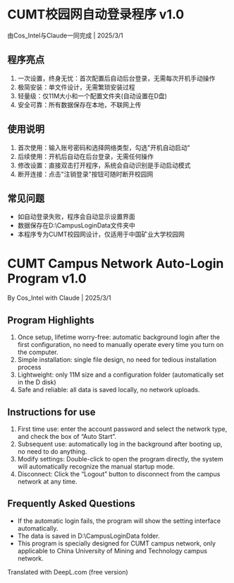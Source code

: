 # CUMT校园网自动登录程序 v1.0

由Cos_Intel与Claude一同完成 | 2025/3/1

## 程序亮点
1. 一次设置，终身无忧：首次配置后自动后台登录，无需每次开机手动操作
2. 极简安装：单文件设计，无需繁琐安装过程
3. 轻量级：仅11M大小和一个配置文件夹(自动设置在D盘)
4. 安全可靠：所有数据保存在本地，不联网上传

## 使用说明
1. 首次使用：输入账号密码和选择网络类型，勾选"开机自动启动"
2. 后续使用：开机后自动在后台登录，无需任何操作
3. 修改设置：直接双击打开程序，系统会自动识别是手动启动模式
4. 断开连接：点击"注销登录"按钮可随时断开校园网

## 常见问题
- 如自动登录失败，程序会自动显示设置界面
- 数据保存在D:\CampusLoginData文件夹中
- 本程序专为CUMT校园网设计，仅适用于中国矿业大学校园网




# CUMT Campus Network Auto-Login Program v1.0

By Cos_Intel with Claude | 2025/3/1

## Program Highlights
1. Once setup, lifetime worry-free: automatic background login after the first configuration, no need to manually operate every time you turn on the computer.
2. Simple installation: single file design, no need for tedious installation process
3. Lightweight: only 11M size and a configuration folder (automatically set in the D disk)
4. Safe and reliable: all data is saved locally, no network uploads.

## Instructions for use
1. First time use: enter the account password and select the network type, and check the box of “Auto Start”.
2. Subsequent use: automatically log in the background after booting up, no need to do anything.
3. Modify settings: Double-click to open the program directly, the system will automatically recognize the manual startup mode.
4. Disconnect: Click the “Logout” button to disconnect from the campus network at any time.

## Frequently Asked Questions
- If the automatic login fails, the program will show the setting interface automatically.
- The data is saved in D:\CampusLoginData folder.
- This program is specially designed for CUMT campus network, only applicable to China University of Mining and Technology campus network.

Translated with DeepL.com (free version)
